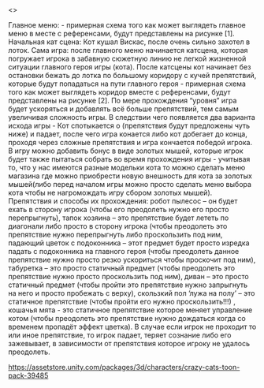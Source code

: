 <<Super Crazy Cat Runner>>

Главное меню: - примерная схема того как может выглядеть главное меню в месте с референсами, будут представлены на рисунке [1].
Начальная кат сцена: Кот кушал Вискас, после очень сильно захотел в лоток.
Сама игра: после главного меню начинается катсцена, которая погружает игрока в забавную сюжетную линию не легкой жизненной ситуации главного героя игры (кота). После катсцены кот начинает без остановки бежать до лотка по большому коридору с кучей препятствий, которые будут попадаться на пути главного героя - примерная схема того как может выглядеть коридор вместе с референсами, будут представлены на рисунке [2].
          По мере прохождения “уровня” игра будет ускоряться и добавлять всё больше препятствий, тем самым увеличивая сложность игры.
В следствии чего появляется два варианта исхода игры - Кот спотыкается о (препятствия будут предложены чуть ниже) и падает, после чего игра конается либо кот добегает до конца, проходя через сложные препятствия и игра кончается победой игрока.
В игру можно добавить бонус в виде золотых мышей, которые игрок будет также пытаться собрать во время прохождения игры - учитывая то, что у нас имеются разные модельки кота то можно сделать меню магазина где можно приобрести новую внешность для кота за золотых мышей(либо перед началом игры можно просто сделать меню выбора кота чтобы не нагромождать игру сбором золотых мышей).
Препятствия и способы их прохождения: робот пылесос – он будет ехать в сторону игрока (чтобы его преодолеть нужно его просто перепрыгнуть), тапок хозяина – это препятствие будет лететь по диагонали либо просто в сторону игрока (чтобы преодолеть это препятствие нужно перепрыгнуть либо проскользить под ним, падающий цветок с подоконника – этот предмет будет просто изредка падать с подоконника на главного героя (чтобы преодолеть данное препятствие нужно просто резко ускориться чтобы проскочит под ним), табуретка – это просто статичный предмет (чтобы преодолеть это препятствие нужно просто проскользить под ним), диван – это просто статичный предмет (чтобы пройти это препятствие нужно запрыгнуть на него и просто пробежать с верху), скользкий пол ‘лужа на полу’ – это статичное препятствие (чтобы пройти его нужно проскользить!!!) , кошачья мята - это статичное препятствие которое меняет управление котом (чтобы преодолеть это препятствие нужно дождаться когда со временем пропадёт эффект цветка).
В случае если игрок не проходит то или иное препятствие, то игрок падает, теряет сознание либо его зажевывает, в зависимости от препятствия которое игроку не удалось преодолеть.

          
          
          
          
https://assetstore.unity.com/packages/3d/characters/crazy-cats-toon-pack-39485
